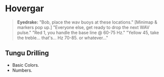 # Hovergar
> **Eyedrake:**
"Bob, place the wav buoys at these locations." [Minimap & markers pop up.]
"Everyone else, get ready to drop the next WAV pulse."
"Red 1, you handle the base line @ 60-75 Hz."
"Yellow 45, take the treble... that's... Hz 70-85. or whatever..."




## Tungu Drilling
- Basic Colors.
- Numbers.
